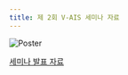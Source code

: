 ```yaml
---
title: 제 2회 V-AIS 세미나 자료
---
```


![Poster](/1.Seminar/image//2nd_poster.png)

<a href="/1.Seminar/files/The_2nd_V_ais_Seminar.zip" download="The_2nd_V_ais_Seminar.zip">세미나 발표 자료</a>